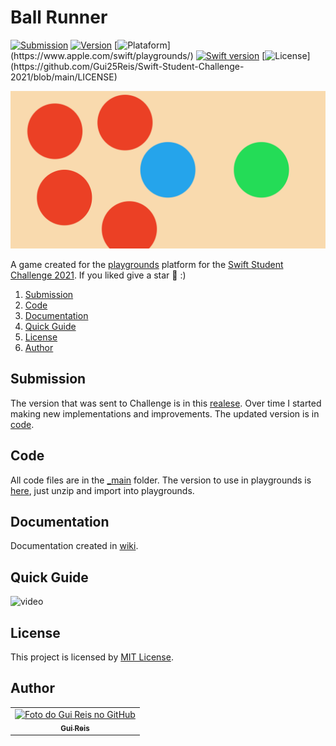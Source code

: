 # Ball Runner
[![Submission](https://img.shields.io/badge/submission-1.0.0-orange)](https://github.com/Gui25Reis/Swift-Student-Challenge-2021/releases/tag/1.0.0)
[![Version](https://img.shields.io/badge/version-1.2.0-orange)](https://github.com/Gui25Reis/Swift-Student-Challenge-2021/releases/tag/1.2.0)
[![Plataform](https://img.shields.io/badge/plataforma-MacOS%20|%20iPad-lightgrey?)](https://www.apple.com/swift/playgrounds/)
[![Swift version](https://img.shields.io/badge/swift-v5.3-blue?logo=swift)](https://swift.org/download/#releases)
[![License](https://img.shields.io/badge/license-MIT-brightgreen?)](https://github.com/Gui25Reis/Swift-Student-Challenge-2021/blob/main/LICENSE)
<!-- (url)![visitors](https://visitor-badge-reloaded.herokuapp.com/badge?page_id=Student-Challenge-2021&color=55acb7) -->


![cover](https://github.com/Gui25Reis/Swift-Student-Challenge-2021/blob/main/Files/images/cover-git.png)

A game created for the [playgrounds](https://www.apple.com/swift/playgrounds/) platform for the [Swift Student Challenge 2021](https://developer.apple.com/wwdc21/swift-student-challenge/). If you liked give a star 🌟 :)

1. [Submission](#submission)
2. [Code](#code)
3. [Documentation](#documentation)
4. [Quick Guide](#quick-guide)
5. [License](#license)
6. [Author](#author)

## Submission
The version that was sent to Challenge is in this [realese](https://github.com/Gui25Reis/Swift-Student-Challenge-2021/releases/tag/1.0.0). Over time I started making new implementations and improvements. The updated version is in [code](#code).

## Code
All code files are in the [_main](https://github.com/Gui25Reis/DIferenca-de-datas-em-dias/tree/master/_main) folder. The version to use in playgrounds is [here](https://github.com/Gui25Reis/Swift-Student-Challenge-2021/blob/main/Files/Ball%20Runner.zip?raw=true), just unzip and import into playgrounds. 

## Documentation
Documentation created in [wiki](https://github.com/Gui25Reis/Swift-Student-Challenge-2021/wiki).

## Quick Guide
![video](https://github.com/Gui25Reis/Swift-Student-Challenge-2021/blob/main/Files/documentation/video/Demonstration.gif)

## License
This project is licensed by [MIT License](https://github.com/Gui25Reis/Swift-Student-Challenge-2021/blob/master/LICENSE).

## Author
<table>
  <tr>
    <td align="center">
      <a href="https://github.com/Gui25Reis">
        <img src="https://avatars1.githubusercontent.com/u/48360732" width="100px;" alt="Foto do Gui Reis no GitHub"/><br>
        <sub>
          <b>Gui Reis</b>
        </sub>
      </a>
    </td>
</table>

